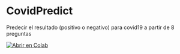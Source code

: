 # CovidPredict
Predecir el resultado (positivo o negativo) para covid19 a partir de 8 preguntas


[![Abrir en Colab](https://colab.research.google.com/assets/colab-badge.svg)](https://colab.research.google.com/github/ajulissa/CovidPredict/blob/master/Covid.ipynb)